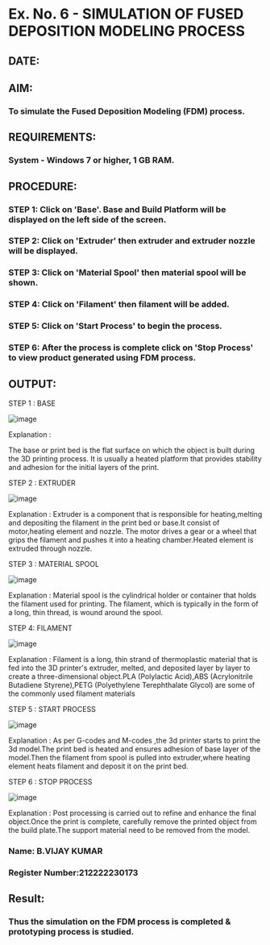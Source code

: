 # Ex. No. 6 - SIMULATION OF FUSED DEPOSITION MODELING PROCESS

## DATE: 

## AIM:

### To simulate the Fused Deposition Modeling (FDM) process.

## REQUIREMENTS:

### System - Windows 7 or higher, 1 GB RAM.

## PROCEDURE:

### STEP 1: Click on 'Base'. Base and Build Platform will be displayed on the left side of the screen.
### STEP 2: Click on 'Extruder' then extruder and extruder nozzle will be displayed.
### STEP 3: Click on 'Material Spool' then material spool will be shown.
### STEP 4: Click on 'Filament' then filament will be added.
### STEP 5: Click on 'Start Process' to begin the process.
### STEP 6: After the process is complete click on 'Stop Process' to view product generated using FDM process.

## OUTPUT:



STEP 1 : BASE

![image](https://github.com/VIJAYKUMAR22007124/Ex.-No---6.-SIMULATION-OF-FUSED-DEPOSITION-MODELING-PROCESS/assets/119657657/d04433a4-74e1-44c7-856f-2eb9533f3a69)

Explanation :

The base or print bed is the flat surface on which the object is built during the 3D printing process. It is usually a heated platform that provides stability and adhesion for the initial layers of the print.

STEP 2 : EXTRUDER

![image](https://github.com/VIJAYKUMAR22007124/Ex.-No---6.-SIMULATION-OF-FUSED-DEPOSITION-MODELING-PROCESS/assets/119657657/1f73f203-0ebd-42fe-bb47-ddc67bd8daec)

Explanation :
Extruder is a component that is responsible for heating,melting and depositing the filament in the print bed or base.It consist of motor,heating element and nozzle. The motor drives a gear or a wheel that grips the filament and pushes it into a heating chamber.Heated element is extruded through nozzle.

STEP 3 : MATERIAL SPOOL

![image](https://github.com/VIJAYKUMAR22007124/Ex.-No---6.-SIMULATION-OF-FUSED-DEPOSITION-MODELING-PROCESS/assets/119657657/fa0f2662-bcae-4de0-9680-3241cc18b675)

Explanation :
Material spool is the cylindrical holder or container that holds the filament used for printing. The filament, which is typically in the form of a long, thin thread, is wound around the spool.

STEP 4: FILAMENT

![image](https://github.com/VIJAYKUMAR22007124/Ex.-No---6.-SIMULATION-OF-FUSED-DEPOSITION-MODELING-PROCESS/assets/119657657/6bf0eed0-5243-4c77-9555-8c928b382283)

Explanation :
Filament is a long, thin strand of thermoplastic material that is fed into the 3D printer's extruder, melted, and deposited layer by layer to create a three-dimensional object.PLA (Polylactic Acid),ABS (Acrylonitrile Butadiene Styrene),PETG (Polyethylene Terephthalate Glycol) are some of the commonly used filament materials

STEP 5 : START PROCESS

![image](https://github.com/VIJAYKUMAR22007124/Ex.-No---6.-SIMULATION-OF-FUSED-DEPOSITION-MODELING-PROCESS/assets/119657657/955e215c-7ad1-4e04-9ac6-a0937221c3ea)

Explanation :
As per G-codes and M-codes ,the 3d printer starts to print the 3d model.The print bed is heated and ensures adhesion of base layer of the model.Then the filament from spool is pulled into extruder,where heating element heats filament and deposit it on the print bed.

STEP 6 : STOP PROCESS

![image](https://github.com/VIJAYKUMAR22007124/Ex.-No---6.-SIMULATION-OF-FUSED-DEPOSITION-MODELING-PROCESS/assets/119657657/bb6ba350-4b11-4563-8cb5-2280b5e6e749)

Explanation :
Post processing is carried out to refine and enhance the final object.Once the print is complete, carefully remove the printed object from the build plate.The support material need to be removed from the model.

### Name: B.VIJAY KUMAR
### Register Number:212222230173

## Result:
### Thus the simulation on the FDM process is completed & prototyping process is studied.
